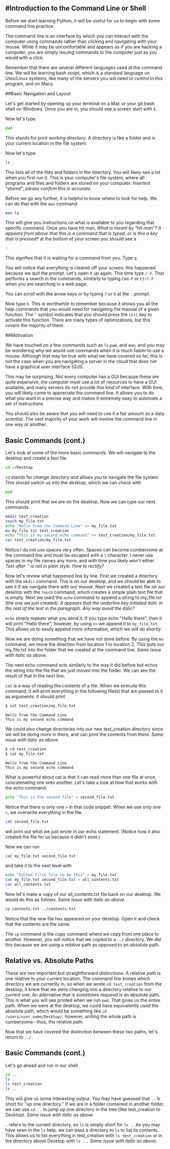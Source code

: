 #Introduction to the Command Line or Shell
-----
Before we start learning Python, it will be useful for us to begin with some command line practice.

The command line is an interface by which you can interact with the computer using commands rather than clicking and navigating with your mouse. While it may be uncomfortable and appears as if you are hacking a computer, you are simply issuing commands to the computer just as you would with a click.

Remember that there are several different languages used at the command line. We will be learning bash script, which is a standard language on Unix/Linux systems, like many of the servers you will need to control in this program, and on Macs.

##Basic Navigation and Layout

Let's get started by opening up your terminal on a Mac or your git bash shell on Windows. Once you are in, you should see a screen start with `$`.

Now let's type
```sh
pwd
```

This stands for *print working directory*. A directory is like a folder and is your current location in the file system.

Now let's type
```sh
ls
```

This lists all of the files and folders in the directory. You will likely see a lot when you first run it. This is your computer's file system, where all programs and files and folders are stored on your computer. *Inserted "stored"; please confirm this is accurate.*

Before we go any further, it is helpful to know where to look for help. We can do that with the `man` command.

```sh
man ls
```

This will give you instructions on what is available to you regarding that specific command. Once you have hit man, *What is meant by "hit man"? It appears from above that this is a command that is typed, or is this a key that is pressed?* at the bottom of your screen you should see a

```sh
:
```

This signifies that it is waiting for a command from you. Type `q`.

You will notice that everything is cleared off your screen; this happened because we quit the prompt. Let's open it up again. This time type `/-F`. That performs a search in the commands, similarly to typing `Cmd-F` or `Ctrl-F` when you are searching in a web page.

You can scroll with the arrow keys or by typing `f` or `b` at the `:` prompt.

Now type `h`. This is worthwhile to remember because it shows you all the help commands that you would  need for navigating the manual of a given function. The `^` symbol indicates that you should press the `ctrl` key to activate this function. There are many types of optimizations, but this covers the majority of them.

##Motivation

We have touched on a few commands such as `ls`,`pwd`, and `man`, and you may be wondering why we would use commands when it is much faster to use a mouse. Although that may be true with what we have covered so far, this is not the case when you are navigating a server in the cloud that does not have a graphical user interface (GUI).

This may be surprising. Not every computer has a GUI because these are quite expensive; the computer must use a lot of resources to have a GUI available, and many servers do not provide this kind of interface. With time, you will likely come to appreciate the command line. It allows you to do what you want in a precise way and makes it extremely easy to automate a set of instructions.

You should also be aware that you will need to use it a fair amount as a data scientist. The vast majority of your work will involve the command line in one way or another.

## Basic Commands (cont.)

Let's look at some of the more basic commands. We will navigate to the desktop and create a text file.

```sh
cd ~/Desktop
```

`cd` stands for *change directory* and allows you to navigate the file system. This should switch us into the desktop, which we can check with

```sh
pwd
```

This should print that we are on the desktop. Now we can type our next commands.

```sh
mkdir test_creation
touch my_file.txt
echo "Hello From the Command Line" >> my_file.txt
mv my_file.txt test_creation
echo "This is my second echo command" >> test_creation/my_file.txt
cat test_creation/my_file.txt
```

Notice I do not use spaces very often. Spaces can become cumbersome at the command line and must be escaped with a `\` character. I never use spaces in my file names any more, and with time you likely won't either. *Text after '\' is not in plain style. How to rectify?*

Now let's review what happened line by line. First we created a directory with the `mkdir` command. This is on our desktop, and we should be able to see it if we navigate there with our mouse.
Next we created a text file on our desktop with the `touch` command, which creates a simple plain text file that is empty. Next we used the `echo` command to append a string to my_file.txt (the one we just created). *It appears that the underline key initiated italic in the rest of the text in the paragraph. Any way avoid the italic?*

`echo` simply repeats what you send it. If you type echo "Hello there", then it will print "Hello there"; however, by using `>>` we append it to `my_file.txt`. This allows us to easily append more information, which we will do shortly.

Now we are doing something that we have not done before. By using the `mv` command, we move the direction from location 1 to location 2. This puts our my_file.txt into the folder that we created at the command line. *Same issue with italic as above.*

The next echo command acts similarly to the way it did before but echos the string into the file that we just moved into the folder. We can see the result of that in the next line.

`cat` is a way of reading the contents of a file. When we execute this command, it will print everything in the following file(s) that are passed to it as arguments. It should print

```sh
$ cat test_creation/my_file.txt
```
```
Hello From the Command Line
This is my second echo command
```

We could also change directories into our new test_creation directory since we will be doing more in there, and can print the contents from there. *Same issue with italic as above.*

```sh
$ cd text_creation
$ cat my_file.txt
```
```
Hello From the Command Line
This is my second echo command
```


What is powerful about cat is that it can read more than one file at once, concatenating one onto another. Let's take a look at how that works with the echo command.

```sh
echo "This is the second file" > second_file.txt
```

Notice that there is only one `>` in that code snippet. When we use only one `>`, we overwrite everything in the file.

```sh
cat second_file.txt
```

will print out what we just wrote in our echo statement. (Notice how it also created the file for us  because it didn't exist.)

Now we can run

```sh
cat my_file.txt second_file.txt
```
and take it to the next level with

```sh
echo "Edited first file to be this" > my_file.txt
cat my_file.txt second_file.txt > all_contents.txt
cat all_contents.txt
```

Now let's make a copy of our all_contents.txt file back on our desktop.  We would do this as follows. *Same issue with italic as above.*

```sh
cp contents.txt ../contents.txt
```

Notice that the new file has appeared on your desktop. Open it and check that the contents are the same.

The `cp` command is the copy command where we copy from one place to another. However, you will notice that we copied to a `../` directory. We did this because we are using a *relative* path as opposed to an *absolute* path.

## Relative vs. Absolute Paths

These are two important but straightforward distinctions. A relative path is one relative to your current location. The command line knows which directory we are currently in, so when we wrote `cd test_creation` from the desktop, it knew that we were changing into a directory relative to our current one. An alternative that is sometimes required is an absolute path. This is what you will see printed when we run `pwd`. That gives us the entire path. When we were at the desktop, we could have equivalently used the absolute path, which would be something like `cd /users/user_name/Desktop/`; however, writing the whole path is cumbersome--thus, the relative path.

Now that we have covered the distinction between these two paths, let's return to `../`.

## Basic Commands (cont.)

Let's go ahead and run in our shell

```sh
cd ..
ls .
ls test_creation
ls ..
```

This will give us some interesting output. You may have guessed that `..` is short for "up one directory." If we are in a folder contained in another folder, we can use `cd ..` to jump up one directory in the tree (like test_creation to Desktop). *Same issue with italic as above.*

`.` refers to the current directory, so `ls` is simply short for `ls .`. As you may have seen in the `ls` help, we can pass a directory to `ls` to list its contents. This allows us to list everything in test_creation with `ls test_creation` or in the directory above Desktop with `ls ..`. *Same issue with italic as above.*
